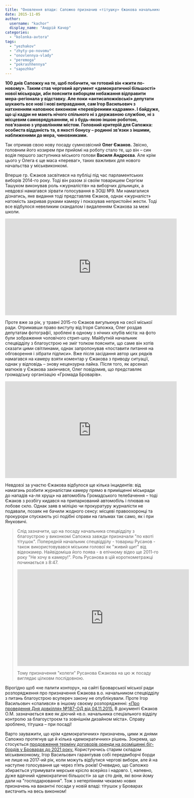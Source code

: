 ```yaml
---
title: "Оновлення влади: Сапожко призначив «тітушку» Єжакова начальником спецвідділу з благоустрою"
date: 2015-11-05
author: 
  username: "kachor"
  display_name: "Андрій Качор"
categories: 
  - "kolonka-avtora"
tags: 
  - "yezhakov"
  - "zhyty-po-novomu"
  - "onovlennya-vlady"
  - "peremoga"
  - "pokrashhennya"
  - "sapozhko"
---
```


**100 днів Сапожку на те, щоб побачити, чи готовий він «жити по-новому». Таким став черговий аргумент «демократичної більшості» нової міськради, аби пояснити виборцям небажання відправити мера-регіонала у відставку. Але поки «антисапожківські» депутати шукають все нові і нові виправдання, сам Ігор Васильович з натхненням наповнює виконком «перевіреними кадрами». І байдуже, що ці кадри не мають нічого спільного ні з державною службою, ні з місцевим самоврядуванням, ні з будь-якою іншою роботою, пов’язаною з управлінням містом. Головний критерій для Сапожка: особиста відданість та, в якості бонусу – родинні зв’язки з іншими, наближеними до мера, чиновниками.**

Так отримав свою нову посаду сумнозвісний **Олег Єжаков.** Звісно, головним його козирем при прийомі на роботу стало те, що він – син водія першого заступника міського голови **Василя Андрєєва**. Але крім цього у Олега є ще маса «переваг», таких важливих для нового начальства у міськвиконкомі.

Вперше гр. Єжаков засвітився на публіці під час парламентських виборів 2014-го року. Тоді він разом зі своїм товаришем Сергієм Ташуком виконував роль «журналістів» на виборчих дільницях, а невдовзі намагався зірвати голосування в ЗОШ №9. Ми намагалися дізнатись, яке видання тоді представляв Єжаков, однак «журналіст» натомість закривав руками камеру і показував непристойні жести. Тоді все відбулося невеликим скандалом і видаленням Єжакова за межі школи.

<iframe src="https://www.youtube.com/embed/w-oAVDY3ZL0" width="560" height="315" frameborder="0" allowfullscreen="allowfullscreen"></iframe>

Проте вже за рік, у травні 2015-го Єжаков вигулькнув на сесії міської ради. Отримавши право виступу від Ігоря Сапожка, Олег роздав депутатам фотографії, зроблені в одному з нічних клубів міста: на фото були зображення чоловічого стрип-шоу. Майбутній начальник спецвідділу з благоустрою не зміг толком пояснити, що саме він хотів сказати цими світлинами, однак запропонував «поставити питання на обговорення і зібрати підписи». Вже після засідання автор цих рядків намагався на камеру взяти коментар у Єжакова з приводу ситуації, однак у відповідь – знову нецензурна лайка. Після того, як арсенал матюків у Єжакова закінчився, Олег повідомив, що представляє громадську організацію «Громада Броварів».

<iframe src="https://www.youtube.com/embed/QgYbstk3coA" width="560" height="315" frameborder="0" allowfullscreen="allowfullscreen"></iframe>

Невдовзі за участю Єжакова відбулося ще кілька інцидентів: від намагань розбити журналістам камеру прямо в приміщенні міськради до нападів «а-ля хрущ» на автомобіль Громадського телебачення – тоді Єжаков з розбігу кидався на припаркований автомобіль і плював на лобове скло. Однак заяв в міліцію чи прокуратуру журналісти не подавали, позаяк не бачили жодного сенсу: місцеві правоохоронці та прокурори спускають усі подібні справи на гальмах так само, як і при Януковичі.

> Слід зазначити, що на посаду начальника спецвідділу з благоустрою у виконкомі Сапожка завжди призначали "по квоті тітушок". Попередній начальник спецвідділу - товариш Русанов - також використовувався міським голової як "живий щит" від відеокамер. Найвідоміша його поява - в епічному відео ще 2011-го року "Не хочу в камеру!". Роль Русанова в цій короткометражці починається з 8:47.
> 
> <iframe src="https://www.youtube.com/embed/77lwLGI6AKQ" width="560" height="315" frameborder="0" allowfullscreen="allowfullscreen"></iframe>
> 
> Тому призначення "колеги" Русанова Єжакова на цю ж посаду виглядає цілковм послідовною.

Вірогідно щоб «не палити контору», на сайті Броварської міської ради розпорядження про призначення Єжакова в.о. начальником спецвідділу з питань благоустрою всупереч закону не опублікували. Проте Ігор Васильович «спалився» в іншому своєму розпорядженні: [«Про проведення Дня довкілля» №187-ОД від 04.11.2015.](http://brovary-rada.gov.ua/rozporyadzhennya-m%D1%96skogo-golovi-v%D1%96d-04112015-%E2%84%96187-odpro-provedennya-dnya-dovk%D1%96llya) В документі Єжаков О.М. зазначається вже як діючий «в.о. начальника спеціального відділу контролю за благоустроєм та зовнішнім дизайном міста». Справу зроблено, тітушка – при посаді!

Варто зауважити, що крім «демократичних» призначень, цими ж днями Сапожко протягнув ще й кілька «демократичних» рішень. Зокрема, що стосується [продовження терміну договорів оренди на розміщенні біг-бордів у Броварах до 2021 року.](https://mpz.brovary.org/dozvoly-na-rozmishhennya-zovnishnoyi-reklamy-na-roky-vpered-vydav-brovarskyj-miskvykonkom/) Користуючись старим складом міськвиконкому, Ігор Васильович гарантував собі передвиборчі борди не лише на 2017-ий рік, коли можуть відбутися чергові вибори, але й на наступне голосування ще через п’ять років! Очевидно, що Сапожко збирається утримувати мерське крісло всерйоз і надовго. І, напевно, дуже вдячний «демократичні більшості» за ще сто днів, які вони йому дали на "господарювання". Тож з нетерпінням чекаємо нових призначень на вакантні посади у новій владі: тітушок у Броварах вистачить на весь виконком!
